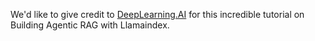 We'd like to give credit to [DeepLearning.AI](https://deeplearning.ai/) for this incredible tutorial on Building Agentic RAG with Llamaindex.
